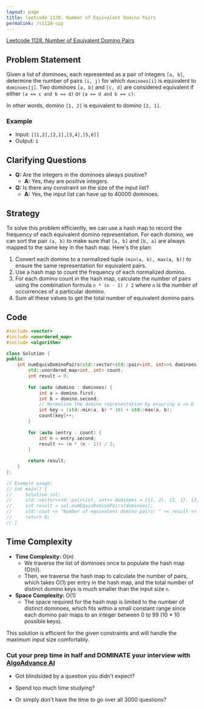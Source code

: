 ```yaml
---
layout: page
title: leetcode 1128. Number of Equivalent Domino Pairs
permalink: /s1128-cpp
---
```

[Leetcode 1128. Number of Equivalent Domino Pairs](https://algoadvance.github.io/algoadvance/l1128)
## Problem Statement
Given a list of dominoes, each represented as a pair of integers `[a, b]`, determine the number of pairs `(i, j)` for which `dominoes[i]` is equivalent to `dominoes[j]`. Two dominoes `[a, b]` and `[c, d]` are considered equivalent if either `(a == c and b == d)` or `(a == d and b == c)`.

In other words, domino `[1, 2]` is equivalent to domino `[2, 1]`.

### Example
- Input: `[[1,2],[2,1],[3,4],[5,6]]`
- Output: `1`

## Clarifying Questions
- **Q:** Are the integers in the dominoes always positive?
  - **A:** Yes, they are positive integers.
- **Q:** Is there any constraint on the size of the input list?
  - **A:** Yes, the input list can have up to 40000 dominoes.

## Strategy
To solve this problem efficiently, we can use a hash map to record the frequency of each equivalent domino representation. For each domino, we can sort the pair `(a, b)` to make sure that `[a, b]` and `[b, a]` are always mapped to the same key in the hash map. Here's the plan:

1. Convert each domino to a normalized tuple `(min(a, b), max(a, b))` to ensure the same representation for equivalent pairs.
2. Use a hash map to count the frequency of each normalized domino.
3. For each domino count in the hash map, calculate the number of pairs using the combination formula `n * (n - 1) / 2` where `n` is the number of occurrences of a particular domino.
4. Sum all these values to get the total number of equivalent domino pairs.

## Code
```cpp
#include <vector>
#include <unordered_map>
#include <algorithm>

class Solution {
public:
    int numEquivDominoPairs(std::vector<std::pair<int, int>>& dominoes) {
        std::unordered_map<int, int> count;
        int result = 0;
        
        for (auto &domino : dominoes) {
            int a = domino.first;
            int b = domino.second;
            // Normalize the domino representation by ensuring a <= b
            int key = (std::min(a, b) * 10) + std::max(a, b);
            count[key]++;
        }
        
        for (auto &entry : count) {
            int n = entry.second;
            result += (n * (n - 1)) / 2;
        }
        
        return result;
    }
};

// Example usage:
// int main() {
//     Solution sol;
//     std::vector<std::pair<int, int>> dominoes = {{1, 2}, {2, 1}, {3, 4}, {5, 6}};
//     int result = sol.numEquivDominoPairs(dominoes);
//     std::cout << "Number of equivalent domino pairs: " << result << std::endl; // Output: 1
//     return 0;
// }
```

## Time Complexity
- **Time Complexity:** O(n)
  - We traverse the list of dominoes once to populate the hash map (O(n)).
  - Then, we traverse the hash map to calculate the number of pairs, which takes O(1) per entry in the hash map, and the total number of distinct domino keys is much smaller than the input size `n`. 
- **Space Complexity:** O(1)
  - The space required for the hash map is limited to the number of distinct dominoes, which fits within a small constant range since each domino pair maps to an integer between 0 to 99 (10 * 10 possible keys).

This solution is efficient for the given constraints and will handle the maximum input size comfortably.


### Cut your prep time in half and DOMINATE your interview with [AlgoAdvance AI](https://algoAdvance.com)

- Got blindsided by a question you didn't expect?

- Spend too much time studying?

- Or simply don't have the time to go over all 3000 questions?

